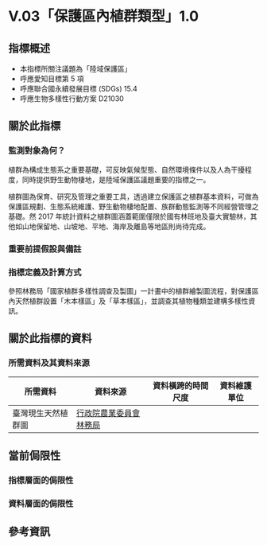 # V.03「保護區內植群類型」1.0


## 指標概述

* 本指標所關注議題為「陸域保護區」
* 呼應愛知目標第 5 項
* 呼應聯合國永續發展目標 (SDGs) 15.4
* 呼應生物多樣性行動方案 D21030


<script type="text/javascript" src="http://cdn.mathjax.org/mathjax/latest/MathJax.js?config=TeX-AMS-MML_HTMLorMML"></script>


## 關於此指標



### 監測對象為何？
植群為構成生態系之重要基礎，可反映氣候型態、自然環境條件以及人為干擾程度，同時提供野生動物棲地，是陸域保護區議題重要的指標之一。

植群圖為保育、研究及管理之重要工具，透過建立保護區之植群基本資料，可做為保護區規劃、生態系統維護、野生動物棲地配置、族群動態監測等不同經營管理之基礎。然 2017 年統計資料之植群圖涵蓋範圍僅限於國有林班地及臺大實驗林，其他如山地保留地、山坡地、平地、海岸及離島等地區則尚待完成。


### 重要前提假設與備註



### 指標定義及計算方式

參照林務局「國家植群多樣性調查及製圖」一計畫中的植群繪製圖流程，對保護區內天然植群設置「木本樣區」及「草本樣區」，並調查其植物種類並建構多樣性資訊。


## 關於此指標的資料

### 所需資料及其資料來源

| 所需資料 | 資料來源 | 資料橫跨的時間尺度 | 資料維護單位 |
|-----|-----|-----|-----|
| 臺灣現生天然植群圖 | [行政院農業委員會林務局](https://www.coa.gov.tw/ws.php?id=21401) |  |  |



## 當前侷限性

### 指標層面的侷限性



### 資料層面的侷限性




## 參考資訊

